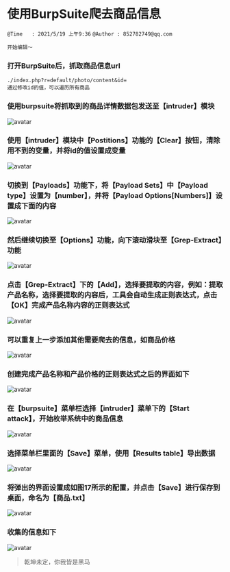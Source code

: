 # 使用BurpSuite爬去商品信息
`@Time   : 2021/5/19 上午9:36`
`@Author : 852782749@qq.com`


```
开始编辑～
```
### 打开BurpSuite后，抓取商品信息url
```angular2html
./index.php?r=default/photo/content&id=
通过修改id的值，可以遍历所有商品
```
### 使用burpsuite将抓取到的商品详情数据包发送至【intruder】模块
![avatar](images/xinxishouji_02.png)
### 使用【intruder】模块中【Postitions】功能的【Clear】按钮，清除用不到的变量，并将id的值设置成变量
![avatar](images/xinxishouji_03.png)
### 切换到【Payloads】功能下，将【Payload Sets】中【Payload type】设置为【number】，并将【Payload Options[Numbers]】设置成下面的内容
![avatar](images/xinxishouji_04.png)
### 然后继续切换至【Options】功能，向下滚动滑块至【Grep-Extract】功能
![avatar](images/xinxishouji_05.png)
### 点击【Grep-Extract】下的【Add】，选择要提取的内容，例如：提取产品名称，选择要提取的内容后，工具会自动生成正则表达式，点击【OK】完成产品名称内容的正则表达式
![avatar](images/xinxishouji_06.png)
### 可以重复上一步添加其他需要爬去的信息，如商品价格
![avatar](images/xinxishouji_07.png)
### 创建完成产品名称和产品价格的正则表达式之后的界面如下
![avatar](images/xinxishouji_08.png)
### 在【burpsuite】菜单栏选择【intruder】菜单下的【Start attack】，开始枚举系统中的商品信息
![avatar](images/xinxishouji_09.png)
### 选择菜单栏里面的【Save】菜单，使用【Results table】导出数据
![avatar](images/xinxishouji_10.png)
### 将弹出的界面设置成如图17所示的配置，并点击【Save】进行保存到桌面，命名为【商品.txt】
![avatar](images/xinxishouji_11.png)
### 收集的信息如下
![avatar](images/xinxishouji_12.png)



> 乾坤未定，你我皆是黑马
